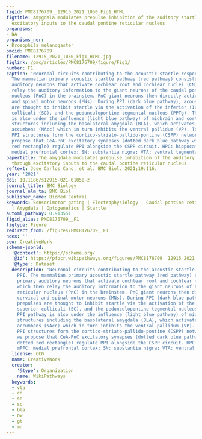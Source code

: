 ```yaml
---
figid: PMC8176709__12915_2021_1050_Fig1_HTML
figtitle: Amygdala modulates prepulse inhibition of the auditory startle reflex through
  excitatory inputs to the caudal pontine reticular nucleus
organisms:
- NA
organisms_ner:
- Drosophila melanogaster
pmcid: PMC8176709
filename: 12915_2021_1050_Fig1_HTML.jpg
figlink: /pmc/articles/PMC8176709/figure/Fig1/
number: F1
caption: 'Neuronal circuits contributing to the acoustic startle response and PPI.
  The mammalian primary acoustic startle pathway (red pathway) consists of primary
  auditory neurons that activate cochlear root and cochlear nuclei (CN), which then
  relay the auditory information to the giant neurons of the caudal pontine reticular
  nucleus (PnC) in the brainstem. PnC giant neurons then directly activate cervical
  and spinal motor neurons (MNs). During PPI (dark blue pathway), acoustic prepulses
  are thought to inhibit startle via the activation of the inferior (IC), superior
  colliculi (SC), and the pedunculopontine tegmental nucleus (PPTg). The PPI pathway
  is also under the influence (light blue pathway) of midbrain and cortico-limbic
  structures including the basolateral amygdala (BLA), which activates the nucleus
  accumbens (NAcc) which in turn inhibits the ventral pallidum (VP). Together, these
  PPI structures form the cortico-striato-pallido-pontine (CSPP) network. Here, we
  propose that CeA-PnC excitatory synapses (dotted dark blue pathway within the dotted
  red rectangle) regulate PPI alongside the CSPP circuit. HPC: hippocampus; mPFC:
  medial prefrontal cortex; SN: substantia nigra; VTA: ventral tegmental area'
papertitle: The amygdala modulates prepulse inhibition of the auditory startle reflex
  through excitatory inputs to the caudal pontine reticular nucleus.
reftext: Jose Carlos Cano, et al. BMC Biol. 2021;19:116.
year: '2021'
doi: 10.1186/s12915-021-01050-z
journal_title: BMC Biology
journal_nlm_ta: BMC Biol
publisher_name: BioMed Central
keywords: Sensorimotor gating | Electrophysiology | Caudal pontine reticular nucleus
  | Amygdala | Optogenetics | Startle
automl_pathway: 0.913551
figid_alias: PMC8176709__F1
figtype: Figure
redirect_from: /figures/PMC8176709__F1
ndex: ''
seo: CreativeWork
schema-jsonld:
  '@context': https://schema.org/
  '@id': https://pfocr.wikipathways.org/figures/PMC8176709__12915_2021_1050_Fig1_HTML.html
  '@type': Dataset
  description: 'Neuronal circuits contributing to the acoustic startle response and
    PPI. The mammalian primary acoustic startle pathway (red pathway) consists of
    primary auditory neurons that activate cochlear root and cochlear nuclei (CN),
    which then relay the auditory information to the giant neurons of the caudal pontine
    reticular nucleus (PnC) in the brainstem. PnC giant neurons then directly activate
    cervical and spinal motor neurons (MNs). During PPI (dark blue pathway), acoustic
    prepulses are thought to inhibit startle via the activation of the inferior (IC),
    superior colliculi (SC), and the pedunculopontine tegmental nucleus (PPTg). The
    PPI pathway is also under the influence (light blue pathway) of midbrain and cortico-limbic
    structures including the basolateral amygdala (BLA), which activates the nucleus
    accumbens (NAcc) which in turn inhibits the ventral pallidum (VP). Together, these
    PPI structures form the cortico-striato-pallido-pontine (CSPP) network. Here,
    we propose that CeA-PnC excitatory synapses (dotted dark blue pathway within the
    dotted red rectangle) regulate PPI alongside the CSPP circuit. HPC: hippocampus;
    mPFC: medial prefrontal cortex; SN: substantia nigra; VTA: ventral tegmental area'
  license: CC0
  name: CreativeWork
  creator:
    '@type': Organization
    name: WikiPathways
  keywords:
  - vta
  - cn
  - sn
  - sc
  - bla
  - nw
  - gt
  - mn
---
```

